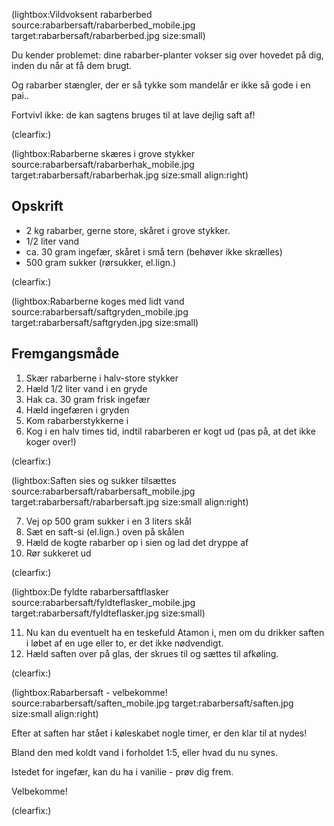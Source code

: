 <!--
Title: Rabarbersaft
Author: Jacob Moen
Date: 2017/05/27
Datetime: 2017-05-27
Description: En herlig sommerdrik af rabarber.
View: post
Disqusid: /rabarbersaft
ogimage: rabarbersaft/rabarbersaft.jpg
thumb: rabarbersaft/rabarbersaft_custom.jpg
Keywords: sommer, mad, rabarber, saft, rabarbersaft, opskrift
Tags: sommer, mad
blogpost: true
published : true
-->
(lightbox:Vildvoksent rabarberbed source:rabarbersaft/rabarberbed_mobile.jpg target:rabarbersaft/rabarberbed.jpg size:small)

Du kender problemet: dine rabarber-planter vokser sig over hovedet på dig, inden du når at få dem brugt.

Og rabarber stængler, der er så tykke som mandelår er ikke så gode i en pai..

Fortvivl ikke: de kan sagtens bruges til at lave dejlig saft af!

(clearfix:)

(lightbox:Rabarberne skæres i grove stykker source:rabarbersaft/rabarberhak_mobile.jpg target:rabarbersaft/rabarberhak.jpg size:small align:right)

## Opskrift

* 2 kg rabarber, gerne store, skåret i grove stykker.
* 1/2 liter vand
* ca. 30 gram ingefær, skåret i små tern (behøver ikke skrælles)
* 500 gram sukker (rørsukker, el.lign.)

(clearfix:)

(lightbox:Rabarberne koges med lidt vand source:rabarbersaft/saftgryden_mobile.jpg target:rabarbersaft/saftgryden.jpg size:small)

## Fremgangsmåde

1. Skær rabarberne i halv-store stykker
2. Hæld 1/2 liter vand i en gryde
3. Hak ca. 30 gram frisk ingefær
4. Hæld ingefæren i gryden
5. Kom rabarberstykkerne i
6. Kog i en halv times tid, indtil rabarberen er kogt ud (pas på, at det ikke koger over!)

(clearfix:)

(lightbox:Saften sies og sukker tilsættes source:rabarbersaft/rabarbersaft_mobile.jpg target:rabarbersaft/rabarbersaft.jpg size:small align:right)

7. Vej op 500 gram sukker i en 3 liters skål
8. Sæt en saft-si (el.lign.) oven på skålen
9. Hæld de kogte rabarber op i sien og lad det dryppe af
10. Rør sukkeret ud

(clearfix:)

(lightbox:De fyldte rabarbersaftflasker source:rabarbersaft/fyldteflasker_mobile.jpg target:rabarbersaft/fyldteflasker.jpg size:small)

11. Nu kan du eventuelt ha en teskefuld Atamon i, men om du drikker saften i løbet af en uge eller to, er det ikke nødvendigt.
12. Hæld saften over på glas, der skrues til og sættes til afkøling.

(clearfix:)

(lightbox:Rabarbersaft - velbekomme! source:rabarbersaft/saften_mobile.jpg target:rabarbersaft/saften.jpg size:small align:right)

Efter at saften har stået i køleskabet nogle timer, er den klar til at nydes!

Bland den med koldt vand i forholdet 1:5, eller hvad du nu synes.

Istedet for ingefær, kan du ha i vanilie - prøv dig frem.

Velbekomme!

(clearfix:)
